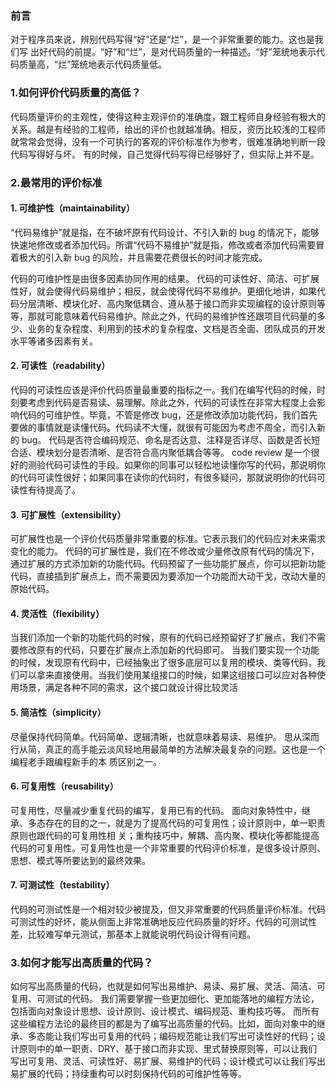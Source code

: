 ### 前言
对于程序员来说，辨别代码写得“好”还是“烂”，是一个非常重要的能力。这也是我们写
出好代码的前提。“好”和“烂”，是对代码质量的一种描述。“好”笼统地表示代码质量高，“烂”笼统地表示代码质量低。

### 1.如何评价代码质量的高低？
代码质量评价的主观性，使得这种主观评价的准确度，跟工程师自身经验有极大的关系。越是有经验的工程师，给出的评价也就越准确。相反，资历比较浅的工程师就常常会觉得，没有一个可执行的客观的评价标准作为参考，很难准确地判断一段代码写得好与坏。
有的时候，自己觉得代码写得已经够好了，但实际上并不是。

### 2.最常用的评价标准
#### 1. 可维护性（maintainability）
“代码易维护”就是指，在不破坏原有代码设计、不引入新的 bug 的情况下，能够快速地修改或者添加代码。所谓“代码不易维护”就是指，修改或者添加代码需要冒着极大的引入新 bug 的风险，并且需要花费很长的时间才能完成。

代码的可维护性是由很多因素协同作用的结果。
代码的可读性好、简洁、可扩展性好，就会使得代码易维护；相反，就会使得代码不易维护。更细化地讲，如果代码分层清晰、模块化好、高内聚低耦合、遵从基于接口而非实现编程的设计原则等等，那就可能意味着代码易维护。除此之外，代码的易维护性还跟项目代码量的多少、业务的复杂程度、利用到的技术的复杂程度、文档是否全面、团队成员的开发水平等诸多因素有关。

#### 2. 可读性（readability）
代码的可读性应该是评价代码质量最重要的指标之一。我们在编写代码的时候，时刻要考虑到代码是否易读、易理解。除此之外，代码的可读性在非常大程度上会影响代码的可维护性。毕竟，不管是修改 bug，还是修改添加功能代码，我们首先要做的事情就是读懂代码。代码读不大懂，就很有可能因为考虑不周全，而引入新的 bug。
代码是否符合编码规范、命名是否达意、注释是否详尽、函数是否长短合适、模块划分是否清晰、是否符合高内聚低耦合等等。
code review 是一个很好的测验代码可读性的手段。如果你的同事可以轻松地读懂你写的代码，那说明你的代码可读性很好；如果同事在读你的代码时，有很多疑问，那就说明你的代码可读性有待提高了。

#### 3. 可扩展性（extensibility）
可扩展性也是一个评价代码质量非常重要的标准。它表示我们的代码应对未来需求变化的能力。
代码的可扩展性是，我们在不修改或少量修改原有代码的情况下，通过扩展的方式添加新的功能代码。代码预留了一些功能扩展点，你可以把新功能代码，直接插到扩展点上，而不需要因为要添加一个功能而大动干戈，改动大量的原始代码。

#### 4. 灵活性（flexibility）
当我们添加一个新的功能代码的时候，原有的代码已经预留好了扩展点，我们不需要修改原有的代码，只要在扩展点上添加新的代码即可。
当我们要实现一个功能的时候，发现原有代码中，已经抽象出了很多底层可以复用的模块、类等代码，我们可以拿来直接使用。当我们使用某组接口的时候，如果这组接口可以应对各种使用场景，满足各种不同的需求，这个接口就设计得比较灵活

#### 5. 简洁性（simplicity）
尽量保持代码简单。代码简单、逻辑清晰，也就意味着易读、易维护。
思从深而行从简，真正的高手能云淡风轻地用最简单的方法解决最复杂的问题。这也是一个编程老手跟编程新手的本
质区别之一。

#### 6. 可复用性（reusability）
可复用性，尽量减少重复代码的编写，复用已有的代码。
面向对象特性中，继承、多态存在的目的之一，就是为了提高代码的可复用性；设计原则中，单一职责原则也跟代码的可复用性相
关；重构技巧中，解耦、高内聚、模块化等都能提高代码的可复用性。可复用性也是一个非常重要的代码评价标准，是很多设计原则、思想、模式等所要达到的最终效果。

#### 7. 可测试性（testability）
代码的可测试性是一个相对较少被提及，但又非常重要的代码质量评价标准。代码可测试性的好坏，能从侧面上非常准确地反应代码质量的好坏。代码的可测试性差，比较难写单元测试，那基本上就能说明代码设计得有问题。

### 3.如何才能写出高质量的代码？
如何写出高质量的代码，也就是如何写出易维护、易读、易扩展、灵活、简洁、可复用、可测试的代码。
我们需要掌握一些更加细化、更加能落地的编程方法论，包括面向对象设计思想、设计原则、设计模式、编码规范、重构技巧等。
而所有这些编程方法论的最终目的都是为了编写出高质量的代码。比如，面向对象中的继承、多态能让我们写出可复用的代码；编码规范能让我们写出可读性好的代码；设计原则中的单一职责、DRY、基于接口而非实现、里式替换原则等，可以让我们写出可复用、灵活、可读性好、易扩展、易维护的代码；设计模式可以让我们写出易扩展的代码；持续重构可以时刻保持代码的可维护性等等。